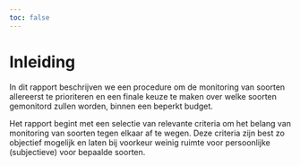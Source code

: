 ```yaml
---
toc: false
---
```


# Inleiding

In dit rapport beschrijven we een procedure om de monitoring van soorten allereerst te prioriteren en een finale keuze te maken over welke soorten gemonitord zullen worden, binnen een beperkt budget.

Het rapport begint met een selectie van relevante criteria om het belang van monitoring van soorten tegen elkaar af te wegen.
Deze criteria zijn best zo objectief mogelijk en laten bij voorkeur weinig ruimte voor persoonlijke (subjectieve) voor bepaalde soorten.
